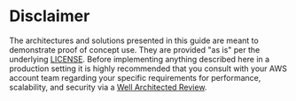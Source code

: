 # Disclaimer

The architectures and solutions presented in this guide are meant to demonstrate proof of concept use.  They are provided "as is" per the underlying [LICENSE](https://github.com/aws-samples/aws-genomics-workflows/blob/master/LICENSE).  Before implementing anything described here in a production setting it is highly recommended that you consult with your AWS account team regarding your specific requirements for performance, scalability, and security via a [Well Architected Review](https://aws.amazon.com/architecture/well-architected/).